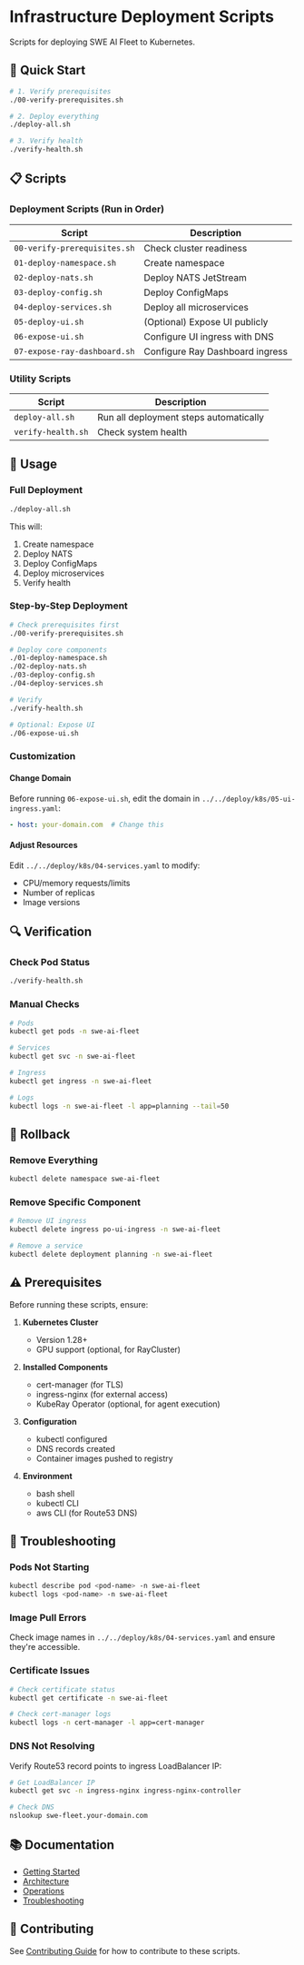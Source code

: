 # Infrastructure Deployment Scripts

Scripts for deploying SWE AI Fleet to Kubernetes.

## 🚀 Quick Start

```bash
# 1. Verify prerequisites
./00-verify-prerequisites.sh

# 2. Deploy everything
./deploy-all.sh

# 3. Verify health
./verify-health.sh
```

## 📋 Scripts

### Deployment Scripts (Run in Order)

| Script | Description |
|--------|-------------|
| `00-verify-prerequisites.sh` | Check cluster readiness |
| `01-deploy-namespace.sh` | Create namespace |
| `02-deploy-nats.sh` | Deploy NATS JetStream |
| `03-deploy-config.sh` | Deploy ConfigMaps |
| `04-deploy-services.sh` | Deploy all microservices |
| `05-deploy-ui.sh` | (Optional) Expose UI publicly |
| `06-expose-ui.sh` | Configure UI ingress with DNS |
| `07-expose-ray-dashboard.sh` | Configure Ray Dashboard ingress |

### Utility Scripts

| Script | Description |
|--------|-------------|
| `deploy-all.sh` | Run all deployment steps automatically |
| `verify-health.sh` | Check system health |

## 📝 Usage

### Full Deployment

```bash
./deploy-all.sh
```

This will:
1. Create namespace
2. Deploy NATS
3. Deploy ConfigMaps
4. Deploy microservices
5. Verify health

### Step-by-Step Deployment

```bash
# Check prerequisites first
./00-verify-prerequisites.sh

# Deploy core components
./01-deploy-namespace.sh
./02-deploy-nats.sh
./03-deploy-config.sh
./04-deploy-services.sh

# Verify
./verify-health.sh

# Optional: Expose UI
./06-expose-ui.sh
```

### Customization

#### Change Domain

Before running `06-expose-ui.sh`, edit the domain in `../../deploy/k8s/05-ui-ingress.yaml`:

```yaml
- host: your-domain.com  # Change this
```

#### Adjust Resources

Edit `../../deploy/k8s/04-services.yaml` to modify:
- CPU/memory requests/limits
- Number of replicas
- Image versions

## 🔍 Verification

### Check Pod Status

```bash
./verify-health.sh
```

### Manual Checks

```bash
# Pods
kubectl get pods -n swe-ai-fleet

# Services
kubectl get svc -n swe-ai-fleet

# Ingress
kubectl get ingress -n swe-ai-fleet

# Logs
kubectl logs -n swe-ai-fleet -l app=planning --tail=50
```

## 🔄 Rollback

### Remove Everything

```bash
kubectl delete namespace swe-ai-fleet
```

### Remove Specific Component

```bash
# Remove UI ingress
kubectl delete ingress po-ui-ingress -n swe-ai-fleet

# Remove a service
kubectl delete deployment planning -n swe-ai-fleet
```

## ⚠️ Prerequisites

Before running these scripts, ensure:

1. **Kubernetes Cluster**
   - Version 1.28+
   - GPU support (optional, for RayCluster)

2. **Installed Components**
   - cert-manager (for TLS)
   - ingress-nginx (for external access)
   - KubeRay Operator (optional, for agent execution)

3. **Configuration**
   - kubectl configured
   - DNS records created
   - Container images pushed to registry

4. **Environment**
   - bash shell
   - kubectl CLI
   - aws CLI (for Route53 DNS)

## 🐛 Troubleshooting

### Pods Not Starting

```bash
kubectl describe pod <pod-name> -n swe-ai-fleet
kubectl logs <pod-name> -n swe-ai-fleet
```

### Image Pull Errors

Check image names in `../../deploy/k8s/04-services.yaml` and ensure they're accessible.

### Certificate Issues

```bash
# Check certificate status
kubectl get certificate -n swe-ai-fleet

# Check cert-manager logs
kubectl logs -n cert-manager -l app=cert-manager
```

### DNS Not Resolving

Verify Route53 record points to ingress LoadBalancer IP:

```bash
# Get LoadBalancer IP
kubectl get svc -n ingress-nginx ingress-nginx-controller

# Check DNS
nslookup swe-fleet.your-domain.com
```

## 📚 Documentation

- [Getting Started](../../docs/getting-started/README.md)
- [Architecture](../../docs/architecture/README.md)
- [Operations](../../docs/operations/README.md)
- [Troubleshooting](../../docs/operations/troubleshooting.md)

## 🤝 Contributing

See [Contributing Guide](../../CONTRIBUTING.md) for how to contribute to these scripts.
